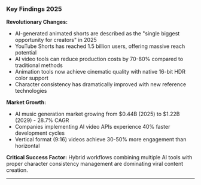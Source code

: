 ### Key Findings 2025

**Revolutionary Changes:**
- AI-generated animated shorts are described as the "single biggest opportunity for creators" in 2025
- YouTube Shorts has reached 1.5 billion users, offering massive reach potential
- AI video tools can reduce production costs by 70-80% compared to traditional methods
- Animation tools now achieve cinematic quality with native 16-bit HDR color support
- Character consistency has dramatically improved with new reference technologies

**Market Growth:**
- AI music generation market growing from $0.44B (2025) to $1.22B (2029) - 28.7% CAGR
- Companies implementing AI video APIs experience 40% faster development cycles
- Vertical format (9:16) videos achieve 30-50% more engagement than horizontal

**Critical Success Factor:**
Hybrid workflows combining multiple AI tools with proper character consistency management are dominating viral content creation.

---
